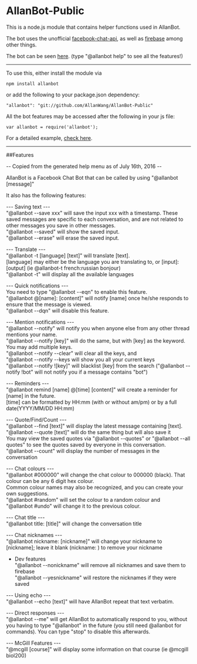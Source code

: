 # AllanBot-Public

This is a node.js module that contains helper functions used in AllanBot.

The bot uses the unofficial [facebook-chat-api](https://github.com/Schmavery/facebook-chat-api), as well as [firebase](https://www.firebase.com/) among other things.

The bot can be seen [here](https://www.facebook.com/profile.php?id=100004410158491). (type "@allanbot help" to see all the features!)

---------------------------

To use this, either install the module via

`npm install allanbot`

or add the following to your package.json dependency:

`"allanbot": "git://github.com/AllanWang/AllanBot-Public"`

All the bot features may be accessed after the following in your js file:

`var allanbot = require('allanbot');`

For a detailed example, [check here](https://github.com/AllanWang/AllanBot-Public/blob/master/SAMPLE.md).

--------------------------

##Features

-- Copied from the generated help menu as of July 16th, 2016 --

AllanBot is a Facebook Chat Bot that can be called by using "@allanbot [message]"

It also has the following features:

--- Saving text ---  
"@allanbot --save xxx" will save the input xxx with a timestamp. These saved messages are specific to each conversation, and are not related to other messages you save in other messages.   
"@allanbot --saved" will show the saved input.  
"@allanbot --erase" will erase the saved input.  

--- Translate ---  
"@allanbot -t [language] [text]" will translate [text].  
[language] may either be the language you are translating to, or [input]:[output] (ie @allanbot-t french:russian bonjour)  
"@allanbot -t" will display all the available languages  

--- Quick notifications ---  
You need to type "@allanbot --eqn" to enable this feature.  
"@allanbot @[name]: [content]" will notify [name] once he/she responds to ensure that the message is viewed.  
"@allanbot --dqn" will disable this feature.  

--- Mention notifications ---  
"@allanbot --notify" will notify you when anyone else from any other thread mentions your name.  
"@allanbot --notify [key]" will do the same, but with [key] as the keyword. You may add multiple keys.  
"@allanbot --notify --clear" will clear all the keys, and  
"@allanbot --notify --keys will show you all your current keys  
"@allanbot --notify ![key]" will blacklist [key] from the search ("@allanbot --notify !bot" will not notify you if a message contains "bot")  

--- Reminders ---  
"@allanbot remind [name] @[time] [content]" will create a reminder for [name] in the future.  
[time] can be formatted by HH:mm (with or without am/pm) or by a full date(YYYY/MM/DD HH:mm)  

--- Quote/Find/Count ---  
"@allanbot --find [text]" will display the latest message containing [text].  
"@allanbot --quote [text]" will do the same thing but will also save it  
You may view the saved quotes via "@allanbot --quotes" or "@allanbot --all quotes" to see the quotes saved by everyone in this conversation.  
"@allanbot --count" will display the number of messages in the conversation  

--- Chat colours ---  
"@allanbot #000000" will change the chat colour to 000000 (black). That colour can be any 6 digit hex colour.  
Common colour names may also be recognized, and you can create your own suggestions.   
"@allanbot #random" will set the colour to a random colour and   
"@allanbot #undo" will change it to the previous colour.  

--- Chat title ---  
"@allanbot title: [title]" will change the conversation title  

--- Chat nicknames ---  
"@allanbot nickname: [nickname]" will change your nickname to [nickname]; leave it blank (nickname: ) to remove your nickname  
* Dev features  
"@allanbot --nonickname" will remove all nicknames and save them to firebase          
"@allanbot --yesnickname" will restore the nicknames if they were saved

--- Using echo ---  
"@allanbot --echo [text]" will have AllanBot repeat that text verbatim.  

--- Direct responses ---  
"@allanbot --me" will get AllanBot to automatically respond to you, without you having to type "@allanbot" in the future (you still need @allanbot for commands). You can type "stop" to disable this afterwards.  

--- McGill Features ---  
"@mcgill [course]" will display some information on that course (ie @mcgill biol200)  
